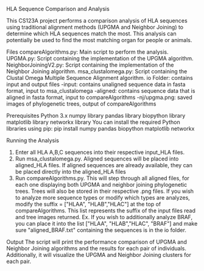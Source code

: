 HLA Sequence Comparison and Analysis

This CS123A project performs a comparison analysis of HLA sequences using traditional alignment methods (UPGMA and Neighbor Joining) to determine which HLA sequences match the most. This analysis can potentially be used to find the most matching organ for people or animals.

Files
compareAlgorithms.py: Main script to perform the analysis.
UPGMA.py: Script containing the implementation of the UPGMA algorithm.
NeighborJoiningV2.py: Script containing the implementation of the Neighbor Joining algorithm.
msa_clustalomega.py: Script containing the Clustal Omega Multiple Sequence Alignment algorithm.
io Folder: contains input and output files
    -input: contains unaligned sequence data in fasta format, input to msa_clustalomega
    -aligned: contains sequence data that is aligned in fasta format, input to compareAlgorithms
    -nj/upgma.png: saved images of phylogenetic trees, output of compareAlgorithms

Prerequisites
Python 3.x
numpy library
pandas library
biopython library
matplotlib library
networkx library
You can install the required Python libraries using pip:
pip install numpy pandas biopython matplotlib networkx

Running the Analysis
1. Enter all HLA A,B,C sequences into their respective input_HLA files.
2. Run msa_clustalomega.py. Aligned sequences will be placed into aligned_HLA files.
If aligned sequences are already available, they can be placed directly into the aligned_HLA files
3. Run compareAlgorithms.py.
This will step through all aligned files, for each one displaying both UPGMA and neighbor joining phylogenetic trees.
Trees will also be stored in their respective .png files.
If you wish to analyze more sequence types or modify which types are analyzes, modify the
suffix = ["HLAA", "HLAB","HLAC"] at the top of compareAlgorithms.
This list represents the suffix of the input files read and tree images returned.
Ex. If you wish to additionally analyze BRAF, you can place it into the list
["HLAA", "HLAB","HLAC", "BRAF"]
and make sure "aligned_BRAF.txt" containing the sequences is in the io folder.

Output
The script will print the performance comparison of UPGMA and Neighbor Joining algorithms and the results for each pair of individuals. Additionally, it will visualize the UPGMA and Neighbor Joining clusters for each pair.